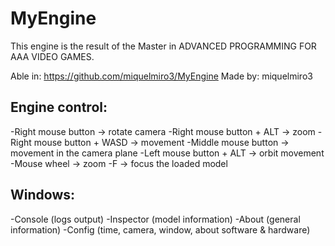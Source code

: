 # MyEngine
 
This engine is the result of the Master in ADVANCED PROGRAMMING FOR AAA VIDEO GAMES. 

Able in: https://github.com/miquelmiro3/MyEngine
Made by: miquelmiro3

## Engine control:
-Right mouse button         ->      rotate camera
-Right mouse button + ALT   ->      zoom
-Right mouse button + WASD  ->      movement
-Middle mouse button        ->      movement in the camera plane
-Left mouse button + ALT    ->      orbit movement
-Mouse wheel                ->      zoom
-F                          ->      focus the loaded model

## Windows:
-Console (logs output)
-Inspector (model information)
-About (general information)
-Config (time, camera, window, about software & hardware)